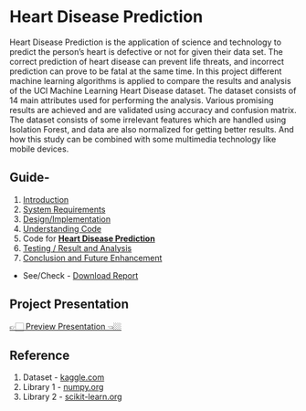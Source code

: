 # Heart Disease Prediction

Heart Disease Prediction is the application of science and technology to predict the person’s heart is defective or not for given their data set.  The correct prediction of heart disease can prevent life threats, and incorrect prediction can prove to be fatal at the same time. In this project different machine learning algorithms is applied to compare the results and analysis of the UCI Machine Learning Heart Disease dataset. The dataset consists of 14 main attributes used for performing the analysis. Various promising results are achieved and are validated using accuracy and confusion matrix. The dataset consists of some irrelevant features which are handled using Isolation Forest, and data are also normalized for getting better results. And how this study can be combined with some multimedia technology like mobile devices.

## Guide-

1. [Introduction](1-introduction.md)
2. [System Requirements](2-system-requirements.md)
3. [Design/Implementation](3-design-implementation.md)
4. [Understanding Code](4-understanding-code.md)
5. Code for **[Heart Disease Prediction](codes/Heart_Disease_Prediction.ipynb)**
6. [Testing / Result and Analysis](6-testing-result-analysis.md)
7. [Conclusion and Future Enhancement](7-conclusion-future-enhance.md)

- See/Check - [Download Report](report/Heart-Disease-Prediction-Report.docx)

## Project Presentation

[👉🏻 Preview Presentation 👈🏼](https://docs.google.com/presentation/d/e/2PACX-1vSzTlTyuEVsjXmaM2khfVSOlsVxAQIHx3WZh2SCxM80845UsXJ9A05NRNad5cg0OA/embed?start=false&loop=true&delayms=3000)


## Reference

1. Dataset - [kaggle.com](https://www.kaggle.com/)
2. Library 1 - [numpy.org](https://numpy.org/doc/stable/user/index.html#user)
3. Library 2 - [scikit-learn.org](https://scikit-learn.org/stable/supervised_learning.html#supervised-learning)
